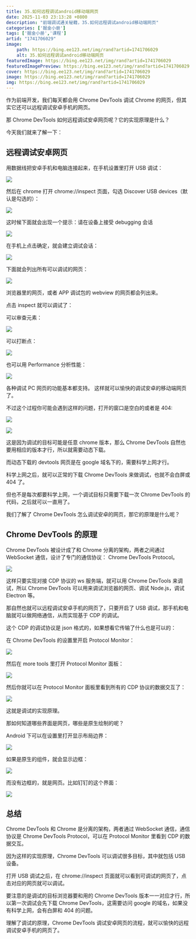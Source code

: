 ```yaml
---
title: 35.如何远程调试android移动端网页
date: 2025-11-03 23:13:28 +0800
description: "前端调试通关秘籍，35.如何远程调试android移动端网页"
categories: ['掘金小册']
tags: ['掘金小册','课程']
artid: "1741706029"
image:
    path: https://bing.ee123.net/img/rand?artid=1741706029
    alt: 35.如何远程调试android移动端网页
featuredImage: https://bing.ee123.net/img/rand?artid=1741706029
featuredImagePreview: https://bing.ee123.net/img/rand?artid=1741706029
cover: https://bing.ee123.net/img/rand?artid=1741706029
image: https://bing.ee123.net/img/rand?artid=1741706029
img: https://bing.ee123.net/img/rand?artid=1741706029
---
```


作为前端开发，我们每天都会用 Chrome DevTools 调试 Chrome 的网页，但其实它还可以远程调试安卓手机的网页。

那 Chrome DevTools 如何远程调试安卓网页呢？它的实现原理是什么？

今天我们就来了解一下：

## 远程调试安卓网页

用数据线把安卓手机和电脑连接起来，在手机设置里打开 USB 调试：

![](https://p9-juejin.byteimg.com/tos-cn-i-k3u1fbpfcp/6ce501a5aa4e4e3793b26e98b36c1d4c~tplv-k3u1fbpfcp-watermark.image?)

然后在 chrome 打开 chrome://inspect 页面，勾选 Discover USB devices（默认是勾选的）：

![](https://p1-juejin.byteimg.com/tos-cn-i-k3u1fbpfcp/15bf80ec62174050ba88e3a3d008ade2~tplv-k3u1fbpfcp-watermark.image?)

这时候下面就会出现一个提示：请在设备上接受 debugging 会话

![](https://p1-juejin.byteimg.com/tos-cn-i-k3u1fbpfcp/37d503b980be460c9ae6077f7c4f196c~tplv-k3u1fbpfcp-watermark.image?)

在手机上点击确定，就会建立调试会话：

![](https://p1-juejin.byteimg.com/tos-cn-i-k3u1fbpfcp/f0408c13b4464f228db6e0c23e53fba0~tplv-k3u1fbpfcp-watermark.image?)

下面就会列出所有可以调试的网页：

![](https://p6-juejin.byteimg.com/tos-cn-i-k3u1fbpfcp/838a4d272dc24df199d6dacd485f0758~tplv-k3u1fbpfcp-watermark.image?)

浏览器里的网页，或者 APP 调试包的 webview 的网页都会列出来。

点击 inspect 就可以调试了：

可以审查元素：

![](https://p9-juejin.byteimg.com/tos-cn-i-k3u1fbpfcp/72f479134b20453c9d1290d8fcd083e9~tplv-k3u1fbpfcp-watermark.image?)

可以打断点：

![](https://p9-juejin.byteimg.com/tos-cn-i-k3u1fbpfcp/1a72b42495ea467891bf73a556dbd57f~tplv-k3u1fbpfcp-watermark.image?)

也可以用 Performance 分析性能：

![](https://p1-juejin.byteimg.com/tos-cn-i-k3u1fbpfcp/836cc392be604b628846d694a905be9a~tplv-k3u1fbpfcp-watermark.image?)

各种调试 PC 网页的功能基本都支持。
这样就可以愉快的调试安卓的移动端网页了。

不过这个过程你可能会遇到这样的问题，打开的窗口是空白的或者是 404:

![](https://p9-juejin.byteimg.com/tos-cn-i-k3u1fbpfcp/f8d946a5856642c0b61043d28b6a121f~tplv-k3u1fbpfcp-watermark.image?)

![](https://p3-juejin.byteimg.com/tos-cn-i-k3u1fbpfcp/e08c3f89379f40fda680097e713a0ada~tplv-k3u1fbpfcp-watermark.image?)

这是因为调试的目标可能是任意 chrome 版本，那么 Chrome DevTools 自然也要用相应的版本才行，所以就需要动态下载。

而动态下载的 devtools 网页是在 google 域名下的，需要科学上网才行。

科学上网之后，就可以正常的下载 Chrome DevTools 来做调试，也就不会白屏或 404 了。

但也不是每次都要科学上网，一个调试目标只需要下载一次 Chrome DevTools 的代码，之后就可以一直用了。

我们了解了 Chrome DevTools 怎么调试安卓的网页，那它的原理是什么呢？

## Chrome DevTools 的原理

Chrome DevTools 被设计成了和 Chrome 分离的架构，两者之间通过 WebSocket 通信，设计了专门的通信协议： Chrome DevTools Protocol。

![](https://p6-juejin.byteimg.com/tos-cn-i-k3u1fbpfcp/c8ada18bdeec4c7fad820047618e6e93~tplv-k3u1fbpfcp-watermark.image?)

这样只要实现对接 CDP 协议的 ws 服务端，就可以用 Chrome DevTools 来调试，所以 Chrome DevTools 可以用来调试浏览器的网页、调试 Node.js，调试 Electron 等。

那自然也就可以远程调试安卓手机的网页了，只要开启了 USB 调试，那手机和电脑就可以做网络通信，从而实现基于 CDP 的调试。

这个 CDP 的调试协议是 json 格式的，如果想看它传输了什么也是可以的：

在 Chrome DevTools 的设置里开启 Protocol Monitor：

![](https://p1-juejin.byteimg.com/tos-cn-i-k3u1fbpfcp/4c901b71ab7a45f6864b797d886153ae~tplv-k3u1fbpfcp-watermark.image?)

然后在 more tools 里打开 Protocol Monitor 面板：

![](https://p3-juejin.byteimg.com/tos-cn-i-k3u1fbpfcp/65bf3e82eba745e0a9496bce235d0d47~tplv-k3u1fbpfcp-watermark.image?)

然后你就可以在 Protocol Monitor 面板里看到所有的 CDP 协议的数据交互了：

![](https://p3-juejin.byteimg.com/tos-cn-i-k3u1fbpfcp/ebb31341c2d741c7b4a57ea5505c5be7~tplv-k3u1fbpfcp-watermark.image?)

这就是调试的实现原理。

那如何知道哪些界面是网页，哪些是原生绘制的呢？

Android 下可以在设置里打开显示布局边界：

![](https://p3-juejin.byteimg.com/tos-cn-i-k3u1fbpfcp/a8fd61cd891a44bd8b450808d53ddb10~tplv-k3u1fbpfcp-watermark.image?)

如果是原生的组件，就会显示边框：

![](https://p9-juejin.byteimg.com/tos-cn-i-k3u1fbpfcp/26b5a36bc1564c588592f43ab8e6914e~tplv-k3u1fbpfcp-watermark.image?)

而没有边框的，就是网页。比如钉钉的这个界面：

![](https://p6-juejin.byteimg.com/tos-cn-i-k3u1fbpfcp/e88111a1609846f8b63304bc97090aa2~tplv-k3u1fbpfcp-watermark.image?)

## 总结

Chrome DevTools 和 Chrome 是分离的架构，两者通过 WebSocket 通信，通信协议是 Chrome DevTools Protocol，可以在 Protocol Monitor 里看到 CDP 的数据交互。

因为这样的实现原理，Chrome DevTools 可以调试很多目标，其中就包括 USB 设备。

打开 USB 调试之后，在 chrome://inspect 页面就可以看到可调试的网页了，点击对应的网页就可以调试。

要注意的是调试的目标浏览器要和用的 Chrome DevTools 版本一一对应才行，所以第一次调试会先下载 Chrome DevTools，这需要访问 google 的域名，如果没有科学上网，会有白屏和 404 的问题。

理解了调试的原理，Chrome DevTools 调试安卓网页的流程，就可以愉快的远程调试安卓手机的网页了。
